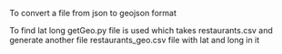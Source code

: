 To convert a file from json to geojson format

To find lat long getGeo.py file is used which takes restaurants.csv and generate another file restaurants_geo.csv file with lat and long in it
